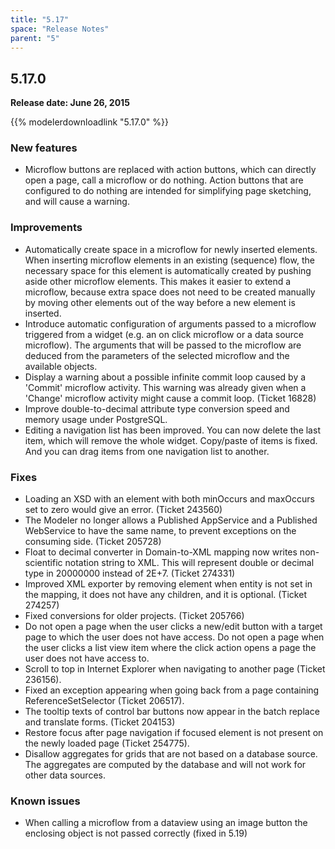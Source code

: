 ```yaml
---
title: "5.17"
space: "Release Notes"
parent: "5"
---
```


## 5.17.0

**Release date: June 26, 2015**

{{% modelerdownloadlink "5.17.0" %}}

### New features

*   Microflow buttons are replaced with action buttons, which can directly open a page, call a microflow or do nothing. Action buttons that are configured to do nothing are intended for simplifying page sketching, and will cause a warning.

### Improvements

*   Automatically create space in a microflow for newly inserted elements. When inserting microflow elements in an existing (sequence) flow, the necessary space for this element is automatically created by pushing aside other microflow elements. This makes it easier to extend a microflow, because extra space does not need to be created manually by moving other elements out of the way before a new element is inserted.
*   Introduce automatic configuration of arguments passed to a microflow triggered from a widget (e.g. an on click microflow or a data source microflow). The arguments that will be passed to the microflow are deduced from the parameters of the selected microflow and the available objects.
*   Display a warning about a possible infinite commit loop caused by a 'Commit' microflow activity. This warning was already given when a 'Change' microflow activity might cause a commit loop. (Ticket 16828)
*   Improve double-to-decimal attribute type conversion speed and memory usage under PostgreSQL.
*   Editing a navigation list has been improved. You can now delete the last item, which will remove the whole widget. Copy/paste of items is fixed. And you can drag items from one navigation list to another.

### Fixes

*   Loading an XSD with an element with both minOccurs and maxOccurs set to zero would give an error. (Ticket 243560)
*   The Modeler no longer allows a Published AppService and a Published WebService to have the same name, to prevent exceptions on the consuming side. (Ticket 205728)
*   Float to decimal converter in Domain-to-XML mapping now writes non-scientific notation string to XML. This will represent double or decimal type in 20000000 instead of 2E+7\. (Ticket 274331)
*   Improved XML exporter by removing element when entity is not set in the mapping, it does not have any children, and it is optional. (Ticket 274257)
*   Fixed conversions for older projects. (Ticket 205766)
*   Do not open a page when the user clicks a new/edit button with a target page to which the user does not have access. Do not open a page when the user clicks a list view item where the click action opens a page the user does not have access to.
*   Scroll to top in Internet Explorer when navigating to another page (Ticket 236156).
*   Fixed an exception appearing when going back from a page containing ReferenceSetSelector (Ticket 206517).
*   The tooltip texts of control bar buttons now appear in the batch replace and translate forms. (Ticket 204153)
*   Restore focus after page navigation if focused element is not present on the newly loaded page (Ticket 254775).
*   Disallow aggregates for grids that are not based on a database source. The aggregates are computed by the database and will not work for other data sources.

### Known issues

*   When calling a microflow from a dataview using an image button the enclosing object is not passed correctly (fixed in 5.19)